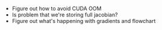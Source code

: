 - Figure out how to avoid CUDA OOM
- Is problem that we're storing full jacobian?
- Figure out what's happening with gradients and flowchart